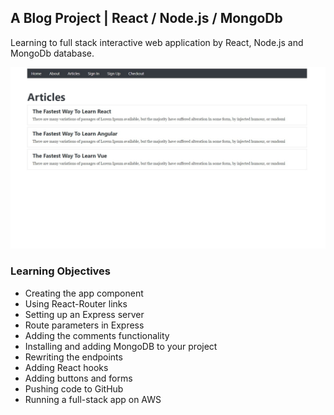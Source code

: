 ## A Blog Project | React / Node.js / MongoDb

Learning to full stack interactive web application by React, Node.js and MongoDb database.

![Design preview for My Blog Project](./screenshot.jpg)

### Learning Objectives

- Creating the app component
- Using React-Router links
- Setting up an Express server
- Route parameters in Express
- Adding the comments functionality
- Installing and adding MongoDB to your project
- Rewriting the endpoints
- Adding React hooks
- Adding buttons and forms
- Pushing code to GitHub
- Running a full-stack app on AWS
